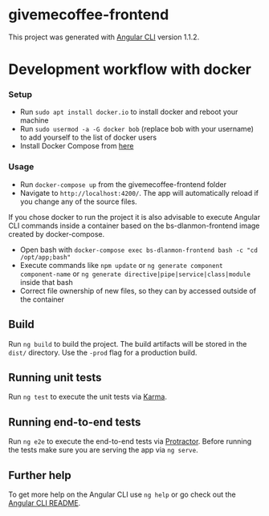# givemecoffee-frontend

This project was generated with [Angular CLI](https://github.com/angular/angular-cli) version 1.1.2.

# Development workflow with docker

### Setup
* Run `sudo apt install docker.io` to install docker and reboot your machine
* Run `sudo usermod -a -G docker bob` (replace bob with your username) to add yourself to the list of docker users
* Install Docker Compose from [here](https://docs.docker.com/compose/install/)

### Usage
* Run `docker-compose up` from the givemecoffee-frontend folder
* Navigate to `http://localhost:4200/`. The app will automatically reload if you change any of the source files.

If you chose docker to run the project it is also advisable to execute Angular CLI commands inside a container based on the bs-dlanmon-frontend image created by docker-compose.

* Open bash with `docker-compose exec bs-dlanmon-frontend bash -c "cd /opt/app;bash"`
* Execute commands like `npm update` or `ng generate component component-name` or `ng generate directive|pipe|service|class|module` inside that bash
* Correct file ownership of new files, so they can by accessed outside of the container

## Build

Run `ng build` to build the project. The build artifacts will be stored in the `dist/` directory. Use the `-prod` flag for a production build.

## Running unit tests

Run `ng test` to execute the unit tests via [Karma](https://karma-runner.github.io).

## Running end-to-end tests

Run `ng e2e` to execute the end-to-end tests via [Protractor](http://www.protractortest.org/).
Before running the tests make sure you are serving the app via `ng serve`.

## Further help

To get more help on the Angular CLI use `ng help` or go check out the [Angular CLI README](https://github.com/angular/angular-cli/blob/master/README.md).
